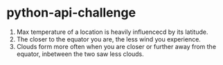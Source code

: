 # python-api-challenge


1. Max temperature of a location is heavily influencecd by its latitude.
2. The closer to the equator you are, the less wind you experience.
3. Clouds form more often when you are closer or further away from the equator, inbetween the two saw less clouds.